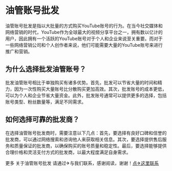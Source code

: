 # 油管账号批发

油管账号批发是指以大批量的方式购买YouTube账号的行为。在当今社交媒体和网络营销的时代，YouTube作为全球最大的视频分享平台之一，拥有数以亿计的用户，因此拥有一个活跃的YouTube账号对于个人和企业来说至关重要。而对于一些网络营销公司和个人创作者来说，他们可能需要大量的YouTube账号来进行推广和营销。

## 为什么选择批发油管账号？

批发油管账号相比于单独购买有诸多优势。首先，批发可以节省大量的时间和精力，因为一次性购买大量账号比分散购买更加高效。其次，批发账号的成本更低，可以为个人和企业节省大量资金。此外，批发账号通常可以提供更多的选择，包括账号类型、粉丝数量等，满足不同需求。

## 如何选择可靠的批发商？

在选择油管账号批发商时，需要注意以下几点：首先，要选择有良好口碑和信誉的批发商，可以通过网络搜索和咨询他人来获取相关信息。其次，要选择提供售后服务和质量保证的批发商，以确保购买的账号质量和稳定性。最后，要选择能够提供合理价格和灵活支付方式的批发商，以最大程度满足自身需求。

更多 关于油管账号批发 请通过✈与我们联系，感谢阅读，谢谢！[点✈这里联系](https://acc.k02.cc)